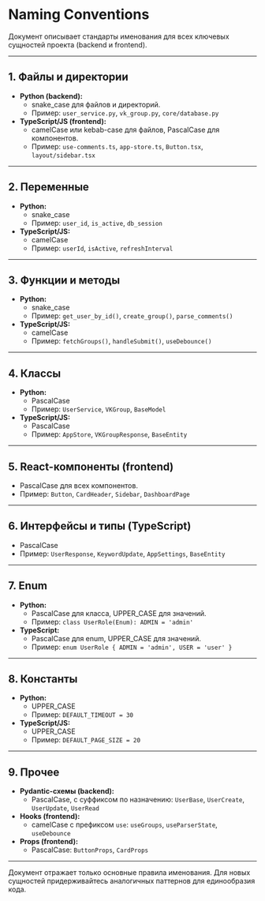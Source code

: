 # Naming Conventions

Документ описывает стандарты именования для всех ключевых сущностей проекта (backend и frontend).

---

## 1. Файлы и директории

- **Python (backend):**
  - snake_case для файлов и директорий.
  - Пример: `user_service.py`, `vk_group.py`, `core/database.py`
- **TypeScript/JS (frontend):**
  - camelCase или kebab-case для файлов, PascalCase для компонентов.
  - Пример: `use-comments.ts`, `app-store.ts`, `Button.tsx`, `layout/sidebar.tsx`

---

## 2. Переменные

- **Python:**
  - snake_case
  - Пример: `user_id`, `is_active`, `db_session`
- **TypeScript/JS:**
  - camelCase
  - Пример: `userId`, `isActive`, `refreshInterval`

---

## 3. Функции и методы

- **Python:**
  - snake_case
  - Пример: `get_user_by_id()`, `create_group()`, `parse_comments()`
- **TypeScript/JS:**
  - camelCase
  - Пример: `fetchGroups()`, `handleSubmit()`, `useDebounce()`

---

## 4. Классы

- **Python:**
  - PascalCase
  - Пример: `UserService`, `VKGroup`, `BaseModel`
- **TypeScript/JS:**
  - PascalCase
  - Пример: `AppStore`, `VKGroupResponse`, `BaseEntity`

---

## 5. React-компоненты (frontend)

- PascalCase для всех компонентов.
- Пример: `Button`, `CardHeader`, `Sidebar`, `DashboardPage`

---

## 6. Интерфейсы и типы (TypeScript)

- PascalCase
- Пример: `UserResponse`, `KeywordUpdate`, `AppSettings`, `BaseEntity`

---

## 7. Enum

- **Python:**
  - PascalCase для класса, UPPER_CASE для значений.
  - Пример: `class UserRole(Enum): ADMIN = 'admin'`
- **TypeScript:**
  - PascalCase для enum, UPPER_CASE для значений.
  - Пример: `enum UserRole { ADMIN = 'admin', USER = 'user' }`

---

## 8. Константы

- **Python:**
  - UPPER_CASE
  - Пример: `DEFAULT_TIMEOUT = 30`
- **TypeScript/JS:**
  - UPPER_CASE
  - Пример: `DEFAULT_PAGE_SIZE = 20`

---

## 9. Прочее

- **Pydantic-схемы (backend):**
  - PascalCase, с суффиксом по назначению: `UserBase`, `UserCreate`, `UserUpdate`, `UserRead`
- **Hooks (frontend):**
  - camelCase с префиксом `use`: `useGroups`, `useParserState`, `useDebounce`
- **Props (frontend):**
  - PascalCase: `ButtonProps`, `CardProps`

---

Документ отражает только основные правила именования. Для новых сущностей придерживайтесь аналогичных паттернов для единообразия кода.
